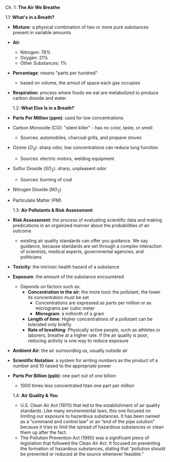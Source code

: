 Ch. 1: **The Air We Breathe**

1.1: **What's in a Breath?**

- **Mixture**: a physical combination of two or more pure substances present in variable amounts
- **Air**:
  - Nitrogen: 78%
  - Oxygen: 21%
  - Other Substances: 1%
- **Percentage**: _means_ "parts per hundred"
  - based on volume, the amout of space each gas occupies
- **Respiration**: process where foods we eat are metabolized to produce carbon dioxide and water

  1.2: **What Else Is in a Breath?**

- **Parts Per Million (ppm)**: used for low concentrations
- Carbon Monoxide (CO): "silent killer" - has no color, taste, or smell
  - Sources: automobiles, charcoal grills, and propane stoves
- Ozone ($O_3$): sharp odor, low concentrations can reduce lung function
  - Sources: electric motors, welding equipment
- Sulfur Dioxide ($SO_2$): sharp, unpleasent odor
  - Sources: burning of coal
- Nitrogen Dioxide ($NO_2$)
- Particulate Matter (PM)

  1.3: **Air Pollutants & Risk Assessment**

- **Risk Assessment**: the process of evaluating scientific data and making predications in an organized manner about the probabilities of an outcome
  - existing air quality standards can offer you guidance. We say guidance, because standards are set through a complex interaction of scientists, medical experts, governmental agencies, and politicians
- **Toxicity**: the intrinsic health hazard of a substance
- **Exposure**: the amount of the substance encountered
  - Depends on factors such as:
    - **Concentration in the air**: the more toxic the pollutant, the lower its concentration must be set
      - Concentrations are expressed as parts per million or as micrograms per cubic meter
      - **Microgram**: a millionth of a gram
    - **Length of time**: Higher concentrations of a pollutant can be tolerated only briefly
    - **Rate of breathing**: Physically active people, such as athletes or laborers, breathe at a higher rate. If the air quality is poor, reducing activity is one way to reduce exposure
- **Ambient Air**: the air surrounding us, usually outside air
- **Scientific Notation**: a system for writing numbers as the product of a number and 10 raised to the appropriate power
- **Parts Per Billion (ppb)**: one part out of one billion

  - 1000 times less concentrated htan one part per million

  1.4: **Air Quality & You**

  - U.S. Clean Air Act (1970) that led to the establishment of air quality standards. Like many environmental laws, this one focused on limiting our exposure to hazardous substances. It has been named as a “command and control law” or an “end of the pipe solution” because it tries to limit the spread of hazardous substances or clean them up after the fact.
  - The Pollution Prevention Act (1990) was a significant piece of legislation that followed the Clean Air Act. It focused on preventing the formation of hazardous substances, stating that “pollution should be prevented or reduced at the source whenever feasible.” 
